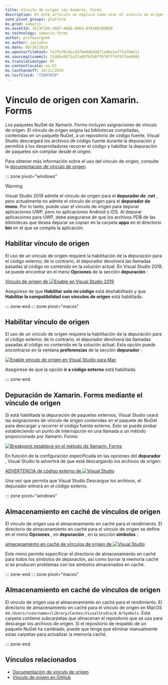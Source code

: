 ```yaml
---
title: Vínculo de origen con Xamarin. Forms
description: En este artículo se explica cómo usar el vínculo de origen para depurar en Xamarin. Forms.
zone_pivot_groups: platform
ms.prod: xamarin
ms.assetId: 1E13FCD9-5607-46E8-80E4-87A58B389BEB
ms.technology: xamarin-forms
author: profexorgeek
ms.author: jusjohns
ms.date: 09/26/2019
ms.openlocfilehash: 7a3fe70c8ac29f9e84b5d071a0ba1ef73afbbe11
ms.sourcegitcommit: 21d8be9571a2fa89fb7d8ff0787ff4f957de0985
ms.translationtype: MT
ms.contentlocale: es-ES
ms.lasthandoff: 10/21/2019
ms.locfileid: "72697810"
---
```

# <a name="source-link-with-xamarinforms"></a>Vínculo de origen con Xamarin. Forms

Los paquetes NuGet de Xamarin. Forms incluyen asignaciones de vínculo de origen. El vínculo de origen asigna las bibliotecas compiladas, contenidas en un paquete NuGet, a un repositorio de código fuente. Visual Studio descargará los archivos de código fuente durante la depuración y permitirá a los desarrolladores recorrer el código y habilitar la depuración de paquetes sin compilar desde el origen.

Para obtener más información sobre el uso del vínculo de origen, consulte la [documentación de vínculo de origen](/dotnet/standard/library-guidance/sourcelink).

::: zone pivot="windows"

> [!WARNING]
> Visual Studio 2019 admite el vínculo de origen para el **depurador de .net** , pero actualmente no admite el vínculo de origen para el **depurador de mono**. Por lo tanto, puede usar el vínculo de origen para depurar aplicaciones UWP, pero no aplicaciones Android o iOS. Al depurar aplicaciones para UWP, debe asegurarse de que los archivos PDB de las bibliotecas que desea depurar se copian en la carpeta **appx** en el directorio **bin** en el que se compila la aplicación.

## <a name="enable-source-link"></a>Habilitar vínculo de origen

El uso de un vínculo de origen requiere la habilitación de la depuración para el código externo; de lo contrario, el depurador devolverá las llamadas pasadas al código no contenido en la solución actual. En Visual Studio 2019, se puede encontrar en el menú **Opciones** de la sección **depuración** :

[Vínculo de origen de ![Enable en Visual Studio 2019](sourcelink-images/sourcelink-enable-pc-cropped.png)](sourcelink-images/sourcelink-enable-pc.png#lightbox)

Asegúrese de que **Habilitar solo mi código** está deshabilitado y que **Habilitar la compatibilidad con vínculos de origen** está habilitada.

::: zone-end
::: zone pivot="macos"

## <a name="enable-source-link"></a>Habilitar vínculo de origen

El uso de un vínculo de origen requiere la habilitación de la depuración para el código externo; de lo contrario, el depurador devolverá las llamadas pasadas al código no contenido en la solución actual. Esta opción puede encontrarse en la ventana **preferencias** de la sección **depurador** :

[![Enable vínculo de origen en Visual Studio para Mac](sourcelink-images/sourcelink-enable-mac-cropped.png)](sourcelink-images/sourcelink-enable-mac.png#lightbox)

Asegúrese de que la opción **ir a código externo** está habilitada.

::: zone-end

## <a name="debug-xamarinforms-using-source-link"></a>Depuración de Xamarin. Forms mediante el vínculo de origen

Si está habilitada la depuración de paquetes externos, Visual Studio usará las asignaciones de vínculo de origen contenidas en el paquete de NuGet para descargar y recorrer el código fuente externo. Esto se puede probar estableciendo un punto de interrupción en una llamada a un método proporcionado por Xamarin. Forms:

[![Breakpoint establece en el método de Xamarin. Forms](sourcelink-images/breakpoint-cropped.png)](sourcelink-images/external-code-available.png#lightbox)

En función de la configuración especificada en las opciones del **depurador** , Visual Studio le advertirá de que está descargando los archivos de origen:

[ADVERTENCIA de código externo de ![Visual Studio](sourcelink-images/external-code-cropped.png)](sourcelink-images/external-code-available.png#lightbox)

Una vez que permita que Visual Studio Descargue los archivos, el depurador entrará en el código externo.

::: zone pivot="windows"

## <a name="source-link-caching"></a>Almacenamiento en caché de vínculos de origen

El vínculo de origen usa el almacenamiento en caché para el rendimiento. El directorio de almacenamiento en caché para el vínculo de origen se define en el menú **Opciones** , en **depuración** , en la sección **símbolos** :

[almacenamiento en caché de vínculos de origen de ![Visual Studio](sourcelink-images/sourcelink-caching-pc-cropped.png)](sourcelink-images/sourcelink-caching-pc.png#lightbox)

Este menú permite especificar el directorio de almacenamiento en caché para todos los símbolos de depuración, así como borrar la memoria caché si se producen problemas con los símbolos almacenados en caché.

::: zone-end
::: zone pivot="macos"

## <a name="source-link-caching"></a>Almacenamiento en caché de vínculos de origen

El vínculo de origen usa el almacenamiento en caché para el rendimiento. El directorio de almacenamiento en caché para el vínculo de origen en MacOS es `/Users/<username>/Library/Caches/VisualStudio/8.0/Symbols`. Esta carpeta contiene subcarpetas que almacenan el repositorio que se usa para descargar los archivos de origen. Si el repositorio de respaldo de un paquete NuGet ha cambiado, puede que tenga que eliminar manualmente estas carpetas para actualizar la memoria caché.

::: zone-end

## <a name="related-links"></a>Vínculos relacionados

- [Documentación de vínculo de origen](/dotnet/standard/library-guidance/sourcelink)
- [Vínculo de origen en GitHub](https://github.com/dotnet/sourcelink)

